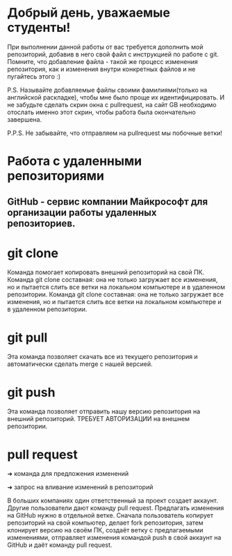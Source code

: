 # Добрый день, уважаемые студенты! 
  При выполнении данной работы от вас требуется дополнить мой репозиторий, добавив в него свой файл с инструкцией по работе с git. Помните, что добавление файла - такой же процесс изменения репозитория, как и изменения внутри конкретных файлов и не пугайтесь этого :)

  P.S. Называйте добавляемые файлы своими фамилиями(только на английской раскладке), чтобы мне было проще их идентифицировать. И не забудьте сделать скрин окна с pullrequest, на сайт GB необходимо отослать именно этот скрин, чтобы работа была окончательно завершена.

  P.P.S. Не забывайте, что отправляем на pullrequest мы побочные ветки!

  # Работа с удаленными репозиториями

  ## GitHub -   cервис компании Майкрософт для организации работы удаленных репозиториев.

  # git clone
  
  Команда помогает копировать внешний репозиторий на свой ПК. Команда git clone составная: она не только загружает все изменения, но и пытается слить все ветки на локальном компьютере и в удаленном репозитории. Команда git clone составная: она не только загружает все изменения, но и пытается слить все ветки на локальном компьютере и в удаленном репозитории.

  # git pull 
  
  Эта команда позволяет скачать все из текущего репозитория и автоматически сделать merge с нашей версией.

  # git push

  Эта команда позволяет отправить нашу версию репозитория на внешний репозиторий. ТРЕБУЕТ АВТОРИЗАЦИИ на внешнем репозитории.

  # pull request

  ➜ команда для предложения изменений

  ➜ запрос на вливание изменений в репозиторий
  
  В больших компаниях один ответственный за проект создает аккаунт. Другие пользователи дают команду pull request. Предлагать изменения на GitHub нужно в отдельной ветке. Сначала пользователь копирует репозиторий на свой компьютер, делает fork репозитория, затем клонирует версию на своём ПК, создаёт ветку с предлагаемыми изменениями, отправляет изменения командой push в свой аккаунт на GitHub и даёт команду pull request.
  
   
